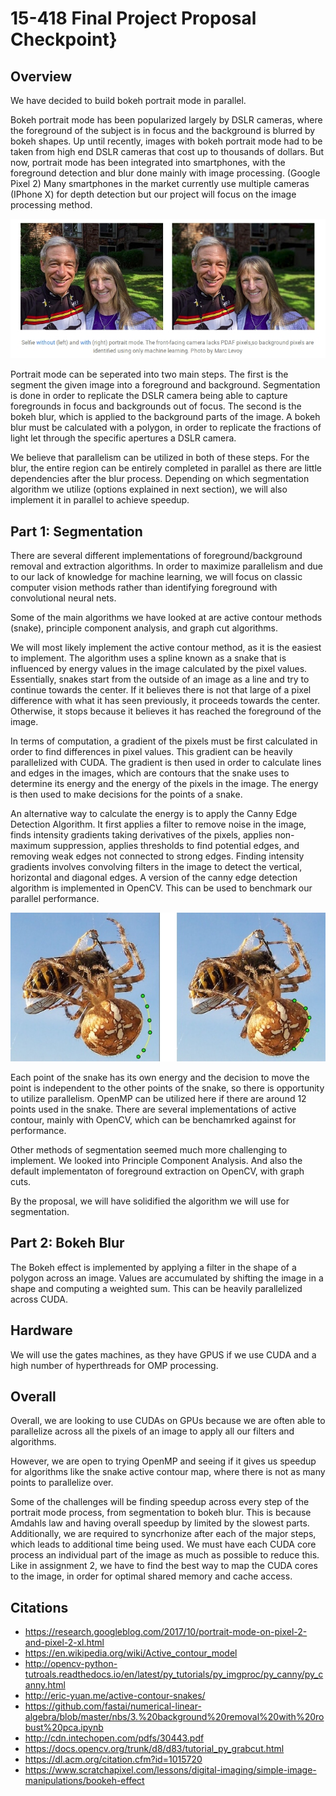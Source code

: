 # 15-418 Final Project Proposal Checkpoint}

## Overview

We have decided to build bokeh portrait mode in parallel.

Bokeh portrait mode has been popularized largely by DSLR cameras, where the
foreground of the subject is in focus and the background is blurred by bokeh
shapes. Up until recently, images with bokeh portrait mode had to be taken from
high end DSLR cameras that cost up to thousands of dollars. But now, portrait
mode has been integrated into smartphones, with the foreground detection and
blur done mainly with image processing. (Google Pixel 2) Many smartphones in
the market currently use multiple cameras (IPhone X) for depth detection but
our project will focus on the image processing method.

![ex.jpg](img/ex.jpg)

Portrait mode can be seperated into two main steps. The first is the segment
the given image into a foreground and background. Segmentation is done in order
to replicate the DSLR camera being able to capture foregrounds in focus and
backgrounds out of focus. The second is the bokeh blur, which is applied to the
background parts of the image. A bokeh blur must be calculated with a polygon,
in order to replicate the fractions of light let through the specific apertures
a DSLR camera.

We believe that parallelism can be utilized in both of these steps. For the
blur, the entire region can be entirely completed in parallel as there are
little dependencies after the blur process. Depending on which segmentation
algorithm we utilize (options explained in next section), we will also
implement it in parallel to achieve speedup.

## Part 1: Segmentation

There are several different implementations of foreground/background removal
and extraction algorithms. In order to maximize parallelism and due to our lack
of knowledge for machine learning, we will focus on classic computer vision
methods rather than identifying foreground with convolutional neural nets.

Some of the main algorithms we have looked at are active contour methods
(snake), principle component analysis, and graph cut algorithms.

We will most likely implement the active contour method, as it is the easiest
to implement. The algorithm uses a spline known as a snake that is influenced
by energy values in the image calculated by the pixel values. Essentially,
snakes start from the outside of an image as a line and try to continue towards
the center. If it believes there is not that large of a pixel difference with
what it has seen previously, it proceeds towards the center. Otherwise, it
stops because it believes it has reached the foreground of the image.

In terms of computation, a gradient of the pixels must be first calculated in
order to find differences in pixel values. This gradient can be heavily
parallelized with CUDA. The gradient is then used in order to calculate lines
and edges in the images, which are contours that the snake uses to determine
its energy and the energy of the pixels in the image. The energy is then used
to make decisions for the points of a snake.

An alternative way to calculate the energy is to apply the Canny Edge Detection
Algorithm. It first applies a filter to remove noise in the image, finds
intensity gradients taking derivatives of the pixels, applies non- maximum
suppression, applies thresholds to find potential edges, and removing weak
edges not connected to strong edges. Finding intensity gradients involves
convolving filters in the image to detect the vertical, horizontal and diagonal
edges. A version of the canny edge detection algorithm is implemented in
OpenCV. This can be used to benchmark our parallel performance.

![snake-contour-example.jpg](img/snake-contour-example.jpg)

Each point of the snake has its own energy and the decision to move the point
is independent to the other points of the snake, so there is opportunity to
utilize parallelism. OpenMP can be utilized here if there are around 12 points
used in the snake. There are several implementations of active contour, mainly
with OpenCV, which can be benchamrked against for performance.

Other methods of segmentation seemed much more challenging to implement. We
looked into Principle Component Analysis. And also the default implementaton of
foreground extraction on OpenCV, with graph cuts.

By the proposal, we will have solidified the algorithm we will use for
segmentation.

## Part 2: Bokeh Blur

The Bokeh effect is implemented by applying a filter in the shape of a polygon
across an image. Values are accumulated by shifting the image in a shape and
computing a weighted sum. This can be heavily parallelized across CUDA.

## Hardware

We will use the gates machines, as they have GPUS if we use CUDA and a high
number of hyperthreads for OMP processing.

## Overall

Overall, we are looking to use CUDAs on GPUs because we are often able to
parallelize across all the pixels of an image to apply all our filters and
algorithms.

However, we are open to trying OpenMP and seeing if it gives us speedup for
algorithms like the snake active contour map, where there is not as many points
to parallelize over.

Some of the challenges will be finding speedup across every step of the
portrait mode process, from segmentation to bokeh blur. This is because Amdahls
law and having overall speedup by limited by the slowest parts. Additionally,
we are required to syncrhonize after each of the major steps, which leads to
additional time being used. We must have each CUDA core process an individual
part of the image as much as possible to reduce this. Like in assignment 2, we
have to find the best way to map the CUDA cores to the image, in order for
optimal shared memory and cache access.

## Citations

- https://research.googleblog.com/2017/10/portrait-mode-on-pixel-2-and-pixel-2-xl.html
- https://en.wikipedia.org/wiki/Active_contour_model
- http://opencv-python-tutroals.readthedocs.io/en/latest/py_tutorials/py_imgproc/py_canny/py_canny.html
- http://eric-yuan.me/active-contour-snakes/
- https://github.com/fastai/numerical-linear-algebra/blob/master/nbs/3.%20background%20removal%20with%20robust%20pca.ipynb
- http://cdn.intechopen.com/pdfs/30443.pdf
- https://docs.opencv.org/trunk/d8/d83/tutorial_py_grabcut.html
- https://dl.acm.org/citation.cfm?id=1015720
- https://www.scratchapixel.com/lessons/digital-imaging/simple-image-manipulations/bookeh-effect
